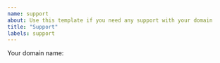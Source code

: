 ```yaml
---
name: support
about: Use this template if you need any support with your domain
title: "Support"
labels: support
---
```


Your domain name:

<!-- Explain any issues you are facing -->
